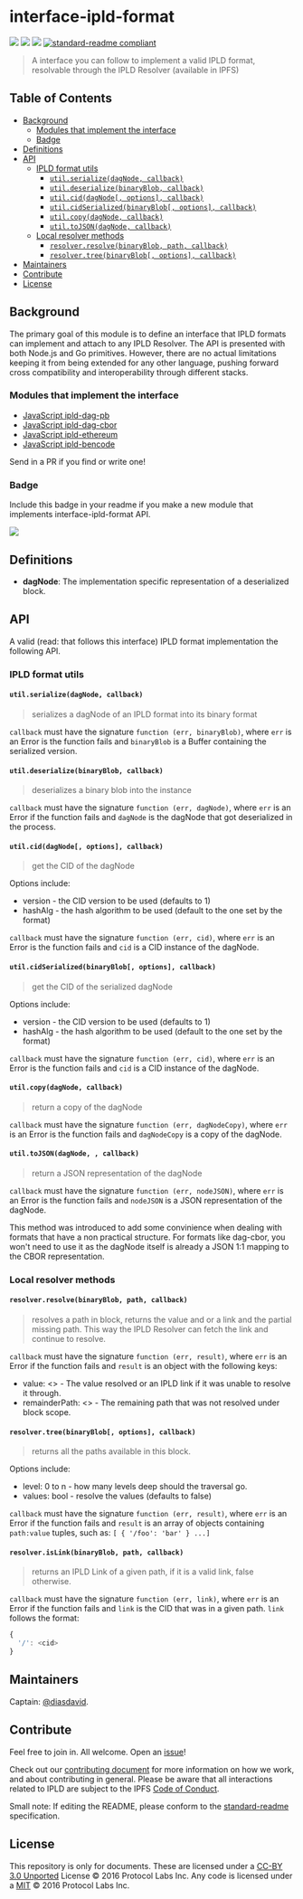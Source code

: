 # interface-ipld-format

[![](https://img.shields.io/badge/made%20by-Protocol%20Labs-blue.svg?style=flat-square)](http://ipn.io)
[![](https://img.shields.io/badge/freenode-%23ipfs-blue.svg?style=flat-square)](http://webchat.freenode.net/?channels=%23ipfs)
[![](https://img.shields.io/badge/project-IPLD-blue.svg?style=flat-square)](http://github.com/ipld/ipld)
[![standard-readme compliant](https://img.shields.io/badge/standard--readme-OK-green.svg?style=flat-square)](https://github.com/RichardLitt/standard-readme)

> A interface you can follow to implement a valid IPLD format, resolvable through the IPLD Resolver (available in IPFS)

## Table of Contents

- [Background](#background)
  - [Modules that implement the interface](#modules-that-implement-the-interface)
  - [Badge](#badge)
- [Definitions](#definitions)
- [API](#api)
  - [IPLD format utils](#ipld-format-utils)
    - [`util.serialize(dagNode, callback)`](#utilserializedagnode-callback)
    - [`util.deserialize(binaryBlob, callback)`](#utildeserializebinaryblob-callback)
    - [`util.cid(dagNode[, options], callback)`](#utilciddagnode-callback)
    - [`util.cidSerialized(binaryBlob[, options], callback)`](#utilcidserializeddagnode-callback)
    - [`util.copy(dagNode, callback)`](#utilcopydagnode-callback)
    - [`util.toJSON(dagNode, callback)`](#utiltojsondagnode-callback)
  - [Local resolver methods](#local-resolver-methods)
    - [`resolver.resolve(binaryBlob, path, callback)`](#resolverresolvebinaryblob-path-callback)
    - [`resolver.tree(binaryBlob[, options], callback)`](#resolvertreebinaryblob-options-callback)
- [Maintainers](#maintainers)
- [Contribute](#contribute)
- [License](#license)

## Background

The primary goal of this module is to define an interface that IPLD formats can implement and attach to any IPLD Resolver. The API is presented with both Node.js and Go primitives. However, there are no actual limitations keeping it from being extended for any other language, pushing forward cross compatibility and interoperability through different stacks.

### Modules that implement the interface

- [JavaScript ipld-dag-pb](https://github.com/ipld/js-ipld-dag-pb)
- [JavaScript ipld-dag-cbor](https://github.com/ipld/js-ipld-dag-cbor)
- [JavaScript ipld-ethereum](https://github.com/ipld/js-ipld-ethereum)
- [JavaScript ipld-bencode](https://github.com/ipld/js-ipld-bencode)

Send in a PR if you find or write one!

### Badge

Include this badge in your readme if you make a new module that implements interface-ipld-format API.

![](/img/badge.png)

## Definitions

- **dagNode**: The implementation specific representation of a deserialized block.

## API

A valid (read: that follows this interface) IPLD format implementation the following API.

### IPLD format utils

#### `util.serialize(dagNode, callback)`

> serializes a dagNode of an IPLD format into its binary format

`callback` must have the signature `function (err, binaryBlob)`, where `err` is an Error is the function fails and `binaryBlob` is a Buffer containing the serialized version.

#### `util.deserialize(binaryBlob, callback)`

> deserializes a binary blob into the instance

`callback` must have the signature `function (err, dagNode)`, where `err` is an Error if the function fails and `dagNode` is the dagNode that got deserialized in the process.

#### `util.cid(dagNode[, options], callback)`

> get the CID of the dagNode

Options include:
  - version - the CID version to be used (defaults to 1)
  - hashAlg - the hash algorithm to be used (default to the one set by the format)

`callback` must have the signature `function (err, cid)`, where `err` is an Error is the function fails and `cid` is a CID instance of the dagNode.

#### `util.cidSerialized(binaryBlob[, options], callback)`

> get the CID of the serialized dagNode

Options include:
  - version - the CID version to be used (defaults to 1)
  - hashAlg - the hash algorithm to be used (default to the one set by the format)

`callback` must have the signature `function (err, cid)`, where `err` is an Error is the function fails and `cid` is a CID instance of the dagNode.

#### `util.copy(dagNode, callback)`

> return a copy of the dagNode

`callback` must have the signature `function (err, dagNodeCopy)`, where `err` is an Error is the function fails and `dagNodeCopy` is a copy of the dagNode.

#### `util.toJSON(dagNode, , callback)`

> return a JSON representation of the dagNode

`callback` must have the signature `function (err, nodeJSON)`, where `err` is an Error is the function fails and `nodeJSON` is a JSON representation of the dagNode.

This method was introduced to add some convinience when dealing with formats that have a non practical structure. For formats like dag-cbor, you won't need to use it as the dagNode itself is already a JSON 1:1 mapping to the CBOR representation.

### Local resolver methods

#### `resolver.resolve(binaryBlob, path, callback)`

> resolves a path in block, returns the value and or a link and the partial missing path. This way the IPLD Resolver can fetch the link and continue to resolve.

`callback` must have the signature `function (err, result)`, where `err` is an Error if the function fails and `result` is an object with the following keys:

- value: <> - The value resolved or an IPLD link if it was unable to resolve it through.
- remainderPath: <> - The remaining path that was not resolved under block scope.

#### `resolver.tree(binaryBlob[, options], callback)`

> returns all the paths available in this block.

Options include:
  - level: 0 to n - how many levels deep should the traversal go.
  - values: bool - resolve the values (defaults to false)

`callback` must have the signature `function (err, result)`, where `err` is an Error if the function fails and `result` is an array of objects containing `path:value` tuples, such as: `[ { '/foo': 'bar' } ...]`

#### `resolver.isLink(binaryBlob, path, callback)`

> returns an IPLD Link of a given path, if it is a valid link, false otherwise.

`callback` must have the signature `function (err, link)`, where `err` is an Error if the function fails and `link` is the CID that was in a given path. `link` follows the format:

```JavaScript
{
  '/': <cid>
}
```

## Maintainers

Captain: [@diasdavid](https://github.com/diasdavid).

## Contribute

Feel free to join in. All welcome. Open an [issue](https://github.com/ipld/interface-ipld-format/issues)!

Check out our [contributing document](https://github.com/ipld/ipld/blob/master/contributing.md) for more information on how we work, and about contributing in general. Please be aware that all interactions related to IPLD are subject to the IPFS [Code of Conduct](https://github.com/ipfs/community/blob/master/code-of-conduct.md).

Small note: If editing the README, please conform to the [standard-readme](https://github.com/RichardLitt/standard-readme) specification.

## License

This repository is only for documents. These are licensed under a [CC-BY 3.0 Unported](LICENSE) License © 2016 Protocol Labs Inc. Any code is licensed under a [MIT](MIT-LICENSE) © 2016 Protocol Labs Inc.

[UnixFS]: https://github.com/ipfs/specs/tree/master/unixfs

